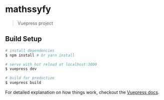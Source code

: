 # mathssyfy

> Vuepress project

## Build Setup

``` bash
# install dependencies
$ npm install # Or yarn install

# serve with hot reload at localhost:3000
$ vuepress dev

# build for production
$ vuepress build

```

For detailed explanation on how things work, checkout the [Vuepress docs](https://vuepress.vuejs.org/).

